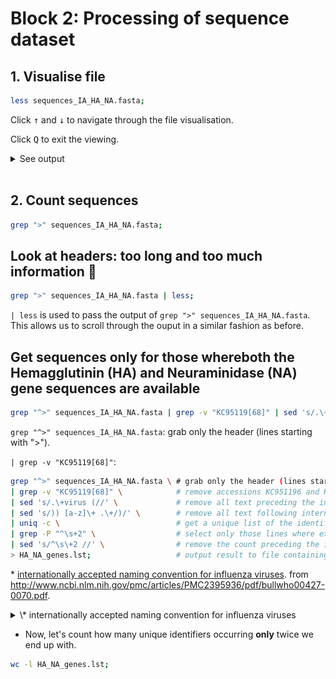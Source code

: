 # Block 2: Processing of sequence dataset

## 1. Visualise file

```bash
less sequences_IA_HA_NA.fasta;
```
Click <kbd>↑</kbd> and <kbd>↓</kbd> to navigate through the file visualisation.

Click <kbd>Q</kbd> to exit the viewing.

<details>

<summary>See output</summary>

![](./images/sequences_IA_HA_NA_less.png)

</details>
<br/>


## 2. Count sequences
```bash
grep ">" sequences_IA_HA_NA.fasta;
```


## Look at headers: too long and too much information 🤮
```bash
grep ">" sequences_IA_HA_NA.fasta | less;
```
`| less` is used to pass the output of `grep ">" sequences_IA_HA_NA.fasta`. This allows us to scroll through the ouput in a similar fashion as before.


## Get sequences only for those whereboth the Hemagglutinin (HA) and Neuraminidase (NA) gene sequences are available
```bash
grep "^>" sequences_IA_HA_NA.fasta | grep -v "KC95119[68]" | sed 's/.\+virus (//' | sed 's/)) [a-z]\+ .\+/)/' | uniq -c | grep -P "^\s+2" | sed 's/^\s\+2 //' > HA_NA_genes.lst;
```

`grep "^>" sequences_IA_HA_NA.fasta`: grab only the header (lines starting with ">").

`| grep -v "KC95119[68]"`: 

```bash
grep "^>" sequences_IA_HA_NA.fasta \ # grab only the header (lines starting with ">").
| grep -v "KC95119[68]" \            # remove accessions KC951196 and KC951198
| sed 's/.\+virus (//' \             # remove all text preceding the internationally accepted naming convention for influenza viruses*.
| sed 's/)) [a-z]\+ .\+/)/' \        # remove all text following internationally accepted naming convention for influenza viruses.
| uniq -c \                          # get a unique list of the identifiers and count the number of occurrences
| grep -P "^\s+2" \                  # select only those lines where exactly two sequences are found per unique identifier
| sed 's/^\s\+2 //' \                # remove the count preceding the identifier
> HA_NA_genes.lst;                   # output result to file containing the list
```

\* [internationally accepted naming convention for influenza viruses](./images/influenza_naming_diagram_CDC.jpg). from http://www.ncbi.nlm.nih.gov/pmc/articles/PMC2395936/pdf/bullwho00427-0070.pdf.


<details>

<summary>\* internationally accepted naming convention for influenza viruses</summary>

![](./images/influenza_naming_diagram_CDC.jpg)

http://www.ncbi.nlm.nih.gov/pmc/articles/PMC2395936/pdf/bullwho00427-0070.pdf

</details>

- Now, let's count how many unique identifiers occurring **only** twice we end up with.
```bash
wc -l HA_NA_genes.lst;
```
